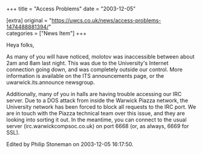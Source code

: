 +++
title = "Access Problems"
date = "2003-12-05"

[extra]
original = "https://uwcs.co.uk/news/access-problems-1474488881394/"    
categories = ["News Item"]
+++

Heya folks,

As many of you will have noticed, molotov was inaccessible between about 2am and 8am last night. This was due to the University's Internet connection going down, and was completely outside our control. More information is available on the ITS announcements page, or the uwarwick.its.announce newsgroup.

Additionally, many of you in halls are having trouble accessing our IRC server. Due to a DOS attack from inside the Warwick Piazza network, the University network has been forced to block all requests to the IRC port. We are in touch with the Piazza technical team over this issue, and they are looking into sorting it out. In the meantime, you can connect to the usual server (irc.warwickcompsoc.co.uk) on port 6668 (or, as always, 6669 for SSL).

Edited by Philip Stoneman on 2003-12-05 16:17:50.

